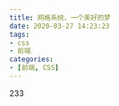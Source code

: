 ```yaml
---
title: 网格系统，一个美好的梦
date: 2020-03-27 14:23:23
tags:
- css 
- 前端
categories:
- [前端, CSS]
---
```


233
<!-- more -->